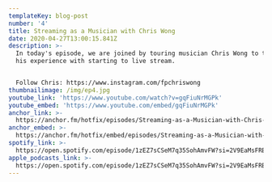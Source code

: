 ```yaml
---
templateKey: blog-post
number: '4'
title: Streaming as a Musician with Chris Wong
date: 2020-04-27T13:00:15.841Z
description: >-
  In today's episode, we are joined by touring musician Chris Wong to talk about
  his experience with starting to live stream.


  Follow Chris: https://www.instagram.com/fpchriswong
thumbnailimage: /img/ep4.jpg
youtube_link: 'https://www.youtube.com/watch?v=gqFiuNrMGPk'
youtube_embed: 'https://www.youtube.com/embed/gqFiuNrMGPk'
anchor_link: >-
  https://anchor.fm/hotfix/episodes/Streaming-as-a-Musician-with-Chris-Wong-eda3bj
anchor_embed: >-
  https://anchor.fm/hotfix/embed/episodes/Streaming-as-a-Musician-with-Chris-Wong-eda3bj/a-a21p7a6
spotify_link: >-
  https://open.spotify.com/episode/1zEZ7sCSeM7q35SohAmvFW?si=2V9EaMsFRBimT6_8o5KaLQ
apple_podcasts_link: >-
  https://open.spotify.com/episode/1zEZ7sCSeM7q35SohAmvFW?si=2V9EaMsFRBimT6_8o5KaLQ
---
```

